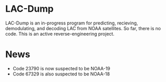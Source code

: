 # LAC-Dump
LAC-Dump is an in-progress program for predicting, recieving, demodulating, and decoding LAC from NOAA satellites. So far, there is no code. This is an active reverse-engineering project. 
# News
- Code 23790 is now suspected to be NOAA-19
- Code 67329 is also suspected to be NOAA-18
